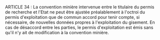 ARTICLE 34 : La convention minière intervenue entre le titulaire du
permis de recherche et l'Etat ne peut être ajustée préalablement à
l'octroi du permis d'exploitation que de commun accord pour tenir
compte, si nécessaire, de nouvelles données propres à l'exploitation du
gisement.
En cas de désaccord entre les parties, le permis d'exploitation est émis
sans qu'il n'y ait de modification à la convention minière.